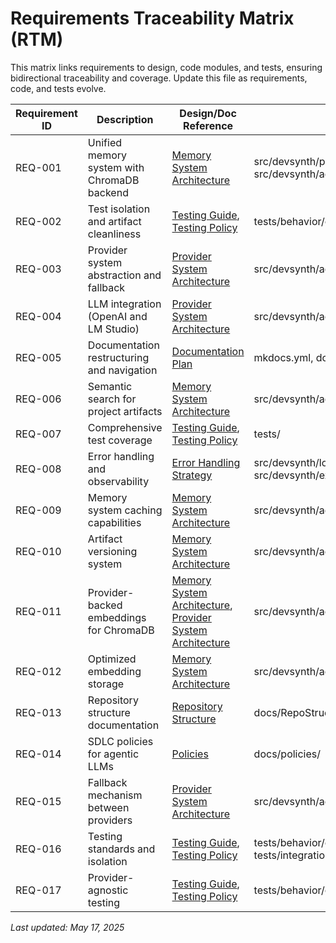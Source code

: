 # Requirements Traceability Matrix (RTM)

This matrix links requirements to design, code modules, and tests, ensuring bidirectional traceability and coverage. Update this file as requirements, code, and tests evolve.

| Requirement ID | Description | Design/Doc Reference | Code Module(s) | Test(s) | Status |
|---------------|-------------|----------------------|---------------|---------|--------|
| REQ-001 | Unified memory system with ChromaDB backend | [Memory System Architecture](architecture/memory_system.md) | src/devsynth/ports/memory_port.py, src/devsynth/adapters/chromadb_memory_store.py | tests/behavior/test_chromadb_integration.py | Implemented |
| REQ-002 | Test isolation and artifact cleanliness | [Testing Guide](developer_guides/testing.md), [Testing Policy](policies/testing.md) | tests/behavior/conftest.py | tests/behavior/test_chromadb_integration.py, all tests | Implemented |
| REQ-003 | Provider system abstraction and fallback | [Provider System Architecture](architecture/provider_system.md) | src/devsynth/adapters/provider_system.py | tests/integration/test_provider_system.py | Implemented |
| REQ-004 | LLM integration (OpenAI and LM Studio) | [Provider System Architecture](architecture/provider_system.md) | src/devsynth/adapters/provider_system.py | tests/integration/test_provider_system.py | Implemented |
| REQ-005 | Documentation restructuring and navigation | [Documentation Plan](roadmap/documentation_plan.md) | mkdocs.yml, docs/ | N/A | In Progress |
| REQ-006 | Semantic search for project artifacts | [Memory System Architecture](architecture/memory_system.md) | src/devsynth/adapters/chromadb_memory_store.py | tests/behavior/test_chromadb_integration.py | Implemented |
| REQ-007 | Comprehensive test coverage | [Testing Guide](developer_guides/testing.md), [Testing Policy](policies/testing.md) | tests/ | tests/ | Implemented |
| REQ-008 | Error handling and observability | [Error Handling Strategy](technical_reference/error_handling.md) | src/devsynth/logging_setup.py, src/devsynth/exceptions.py | tests/unit/test_error_handling.py (planned) | In Progress |
| REQ-009 | Memory system caching capabilities | [Memory System Architecture](architecture/memory_system.md) | src/devsynth/adapters/chromadb_memory_store.py | tests/behavior/test_enhanced_chromadb_integration.py | Implemented |
| REQ-010 | Artifact versioning system | [Memory System Architecture](architecture/memory_system.md) | src/devsynth/adapters/chromadb_memory_store.py | tests/behavior/test_enhanced_chromadb_integration.py | Implemented |
| REQ-011 | Provider-backed embeddings for ChromaDB | [Memory System Architecture](architecture/memory_system.md), [Provider System Architecture](architecture/provider_system.md) | src/devsynth/adapters/chromadb_memory_store.py | tests/behavior/test_enhanced_chromadb_integration.py | Implemented |
| REQ-012 | Optimized embedding storage | [Memory System Architecture](architecture/memory_system.md) | src/devsynth/adapters/chromadb_memory_store.py | tests/behavior/test_enhanced_chromadb_integration.py | Implemented |
| REQ-013 | Repository structure documentation | [Repository Structure](RepoStructure.md) | docs/RepoStructure.md | N/A | Implemented |
| REQ-014 | SDLC policies for agentic LLMs | [Policies](policies/README.md) | docs/policies/ | N/A | In Progress |
| REQ-015 | Fallback mechanism between providers | [Provider System Architecture](architecture/provider_system.md) | src/devsynth/adapters/provider_system.py | tests/integration/test_provider_system.py | Implemented |
| REQ-016 | Testing standards and isolation | [Testing Guide](developer_guides/testing.md), [Testing Policy](policies/testing.md) | tests/behavior/conftest.py, tests/integration/test_provider_system.py | all tests | Implemented |
| REQ-017 | Provider-agnostic testing | [Testing Guide](developer_guides/testing.md), [Testing Policy](policies/testing.md) | tests/behavior/conftest.py | tests/behavior/test_chromadb_integration.py, tests/behavior/test_enhanced_chromadb_integration.py | Implemented |

_Last updated: May 17, 2025_
